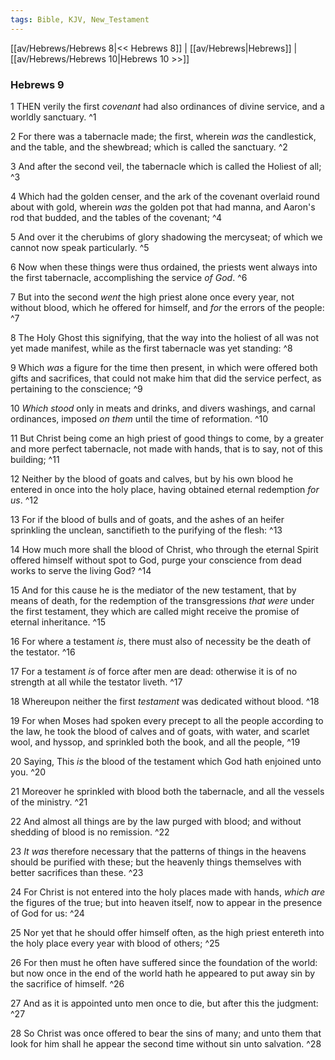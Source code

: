 ```yaml
---
tags: Bible, KJV, New_Testament
---
```


[[av/Hebrews/Hebrews 8|<< Hebrews 8]] | [[av/Hebrews|Hebrews]] | [[av/Hebrews/Hebrews 10|Hebrews 10 >>]]

### Hebrews 9

1 THEN verily the first _covenant_ had also ordinances of divine service, and a worldly sanctuary. ^1

2 For there was a tabernacle made; the first, wherein _was_ the candlestick, and the table, and the shewbread; which is called the sanctuary. ^2

3 And after the second veil, the tabernacle which is called the Holiest of all; ^3

4 Which had the golden censer, and the ark of the covenant overlaid round about with gold, wherein _was_ the golden pot that had manna, and Aaron's rod that budded, and the tables of the covenant; ^4

5 And over it the cherubims of glory shadowing the mercyseat; of which we cannot now speak particularly. ^5

6 Now when these things were thus ordained, the priests went always into the first tabernacle, accomplishing the service _of_ _God_. ^6

7 But into the second _went_ the high priest alone once every year, not without blood, which he offered for himself, and _for_ the errors of the people: ^7

8 The Holy Ghost this signifying, that the way into the holiest of all was not yet made manifest, while as the first tabernacle was yet standing: ^8

9 Which _was_ a figure for the time then present, in which were offered both gifts and sacrifices, that could not make him that did the service perfect, as pertaining to the conscience; ^9

10 _Which_ _stood_ only in meats and drinks, and divers washings, and carnal ordinances, imposed _on_ _them_ until the time of reformation. ^10

11 But Christ being come an high priest of good things to come, by a greater and more perfect tabernacle, not made with hands, that is to say, not of this building; ^11

12 Neither by the blood of goats and calves, but by his own blood he entered in once into the holy place, having obtained eternal redemption _for_ _us_. ^12

13 For if the blood of bulls and of goats, and the ashes of an heifer sprinkling the unclean, sanctifieth to the purifying of the flesh: ^13

14 How much more shall the blood of Christ, who through the eternal Spirit offered himself without spot to God, purge your conscience from dead works to serve the living God? ^14

15 And for this cause he is the mediator of the new testament, that by means of death, for the redemption of the transgressions _that_ _were_ under the first testament, they which are called might receive the promise of eternal inheritance. ^15

16 For where a testament _is_, there must also of necessity be the death of the testator. ^16

17 For a testament _is_ of force after men are dead: otherwise it is of no strength at all while the testator liveth. ^17

18 Whereupon neither the first _testament_ was dedicated without blood. ^18

19 For when Moses had spoken every precept to all the people according to the law, he took the blood of calves and of goats, with water, and scarlet wool, and hyssop, and sprinkled both the book, and all the people, ^19

20 Saying, This _is_ the blood of the testament which God hath enjoined unto you. ^20

21 Moreover he sprinkled with blood both the tabernacle, and all the vessels of the ministry. ^21

22 And almost all things are by the law purged with blood; and without shedding of blood is no remission. ^22

23 _It_ _was_ therefore necessary that the patterns of things in the heavens should be purified with these; but the heavenly things themselves with better sacrifices than these. ^23

24 For Christ is not entered into the holy places made with hands, _which_ _are_ the figures of the true; but into heaven itself, now to appear in the presence of God for us: ^24

25 Nor yet that he should offer himself often, as the high priest entereth into the holy place every year with blood of others; ^25

26 For then must he often have suffered since the foundation of the world: but now once in the end of the world hath he appeared to put away sin by the sacrifice of himself. ^26

27 And as it is appointed unto men once to die, but after this the judgment: ^27

28 So Christ was once offered to bear the sins of many; and unto them that look for him shall he appear the second time without sin unto salvation. ^28
